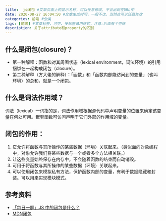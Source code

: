 ```yaml
---
title:  js闭包 #文章页面上的显示名称，可以任意修改，不会出现在URL中
date: 2020-08-27 16:04:50 #文章生成时间，一般不改，当然也可以任意修改
categories: 前端 #分类
tags: [前端] #文章标签，可空，多标签请用格式，注意:后面有个空格
description: 关于attribute和property的区别
---
```


## 什么是闭包(closure)？
* 第一种解释：函数和对其周围状态（lexical environment，词法环境）的引用捆绑在一起构成闭包（closure）。
* 第二种解释（方大佬的解释）：「函数」和「函数内部能访问到的变量」（也叫环境）的总和，就是一个闭包。

## 什么是词法作用域？
词法（lexical）一词指的是，词法作用域根据源代码中声明变量的位置来确定该变量在何处可用。嵌套函数可访问声明于它们外部的作用域的变量。

## 闭包的作用：
1. 它允许将函数与其所操作的某些数据（环境）关联起来。（类似面向对象编程中，对象允许我们将某些数据与一个或者多个方法相关联。）
2. 让这些变量始终保存在内存中，不会随着函数的结束而自动销毁。
3. 可用于将函数与其所操作的某些数据（环境）关联起来。
4. 可以使用闭包来模拟私有方法，保护函数内部的变量，有利于数据隐藏和封装。可以用来实现模块模式。

## 参考资料
* [「每日一题」JS 中的闭包是什么？](https://zhuanlan.zhihu.com/p/22486908)
* [MDN闭包](https://developer.mozilla.org/zh-CN/docs/Web/JavaScript/Closures)